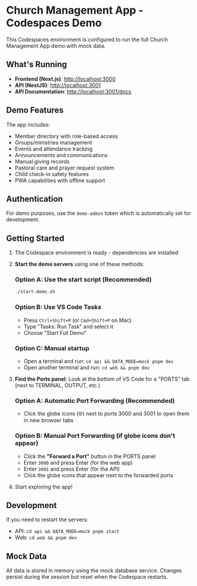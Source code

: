 # Church Management App - Codespaces Demo

This Codespaces environment is configured to run the full Church Management App demo with mock data.

## What's Running

- **Frontend (Next.js)**: <http://localhost:3000>
- **API (NestJS)**: <http://localhost:3001>
- **API Documentation**: <http://localhost:3001/docs>

## Demo Features

The app includes:

- Member directory with role-based access
- Groups/ministries management
- Events and attendance tracking
- Announcements and communications
- Manual giving records
- Pastoral care and prayer request system
- Child check-in safety features
- PWA capabilities with offline support

## Authentication

For demo purposes, use the `demo-admin` token which is automatically set for development.

## Getting Started

1. The Codespace environment is ready - dependencies are installed
2. **Start the demo servers** using one of these methods:

   ### Option A: Use the start script (Recommended)

   ```bash
   ./start-demo.sh
   ```

   ### Option B: Use VS Code Tasks

   - Press `Ctrl+Shift+P` (or `Cmd+Shift+P` on Mac)
   - Type "Tasks: Run Task" and select it
   - Choose "Start Full Demo"

   ### Option C: Manual startup

   - Open a terminal and run: `cd api && DATA_MODE=mock pnpm dev`
   - Open another terminal and run: `cd web && pnpm dev`

3. **Find the Ports panel**: Look at the bottom of VS Code for a "PORTS" tab (next to TERMINAL,
   OUTPUT, etc.)

   ### Option A: Automatic Port Forwarding (Recommended)

   - Click the globe icons (🌐) next to ports 3000 and 3001 to open them in new browser tabs

   ### Option B: Manual Port Forwarding (if globe icons don't appear)

   - Click the **"Forward a Port"** button in the PORTS panel
   - Enter `3000` and press Enter (for the web app)
   - Enter `3001` and press Enter (for the API)
   - Click the globe icons that appear next to the forwarded ports

4. Start exploring the app!

## Development

If you need to restart the servers:

- API: `cd api && DATA_MODE=mock pnpm start`
- Web: `cd web && pnpm dev`

## Mock Data

All data is stored in memory using the mock database service. Changes persist during the session but
reset when the Codespace restarts.
